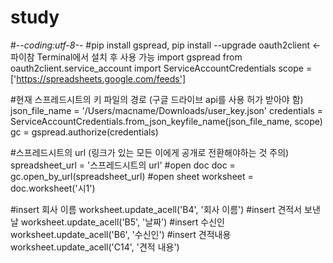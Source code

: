 # study

#-*-coding:utf-8-*-
#pip install gspread, pip install --upgrade oauth2client <- 파이참 Terminal에서 설치 후 사용 가능
import gspread
from oauth2client.service_account import ServiceAccountCredentials
scope = ['https://spreadsheets.google.com/feeds']

#현재 스프레드시트의 키 파일의 경로 (구글 드라이브 api를 사용 허가 받아야 함)
json_file_name = '/Users/macname/Downloads/user_key.json'
credentials = ServiceAccountCredentials.from_json_keyfile_name(json_file_name, scope)
gc = gspread.authorize(credentials)

#스프레드시트의 url (링크가 있는 모든 이에게 공개로 전환해야하는 것 주의)
spreadsheet_url = '스프레드시트의 url'
#open doc
doc = gc.open_by_url(spreadsheet_url)
#open sheet
worksheet = doc.worksheet('시1')


#insert 회사 이름
worksheet.update_acell('B4', '회사 이름')
#insert 견적서 보낸 날
worksheet.update_acell('B5', '날짜')
#insert 수신인
worksheet.update_acell('B6', '수신인')
#insert 견적내용
worksheet.update_acell('C14', '견적 내용')
